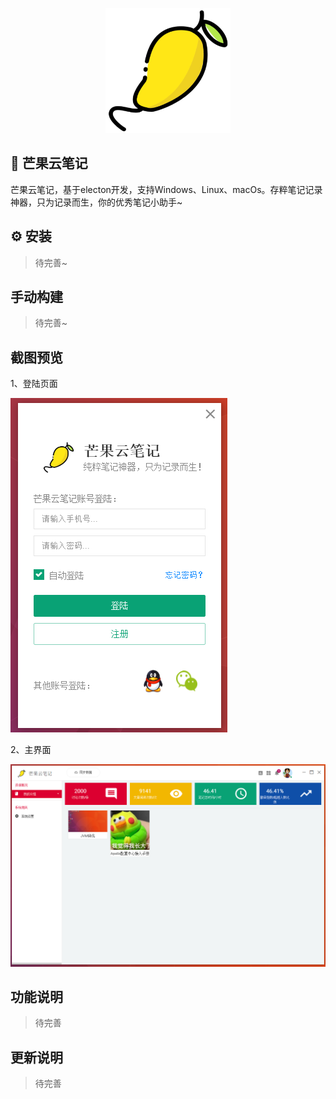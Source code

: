 <p align="center">
	<img width="200" height="200" margin-right="100%" src="https://github.com/handexing/mango_writing/raw/master/view/logo.png">
</p>

## 🚀 芒果云笔记
芒果云笔记，基于electon开发，支持Windows、Linux、macOs。存粹笔记记录神器，只为记录而生，你的优秀笔记小助手~

## ⚙️ 安装

> 待完善~

## 手动构建

> 待完善~

## 截图预览

1、登陆页面

![登录界面](https://github.com/handexing/mango_writing/raw/master/view/login.png)

2、主界面

![主界面](https://github.com/handexing/mango_writing/raw/master/view/index.png)

## 功能说明

> 待完善

## 更新说明

> 待完善